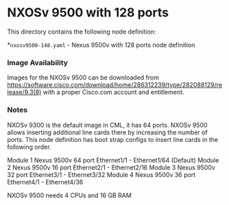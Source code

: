 # NXOSv 9500 with 128 ports
This directory contains the following node definition:

*`nxosv9500-148.yaml` - Nexus 9500v with 128 ports node definition
### Image Availability
Images for the NXOSv 9500 can be downloaded from https://software.cisco.com/download/home/286312239/type/282088129/release/9.3(8) with a proper Cisco.com account and entitlement.

### Notes
NXOSv 9300 is the default image in CML, it has 64 ports. 
NXOSv 9500 allows inserting additional line cards there by increasing the number of ports. 
This node definition has boot strap configs to insert line cards in the following order. 

Module 1 Nexus 9500v 64 port Ethernet1/1 - Ethernet1/64 (Default)
    Module 2 Nexus 9500v 16 port Ethernet2/1 - Ethernet2/16
    Module 3 Nexus 9500v 32 port Ethernet3/1 - Ethernet3/32
    Module 4 Nexus 9500v 36 port Ethernet4/1 - Ethernet4/36
    
NXOSv 9500 needs 4 CPUs and 16 GB RAM
